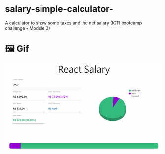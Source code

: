 # salary-simple-calculator-

A calculator to show some taxes and the net salary (IGTI bootcamp challenge - Module 3)

# 🖼️ Gif

![](public/salary-challenge.gif)
